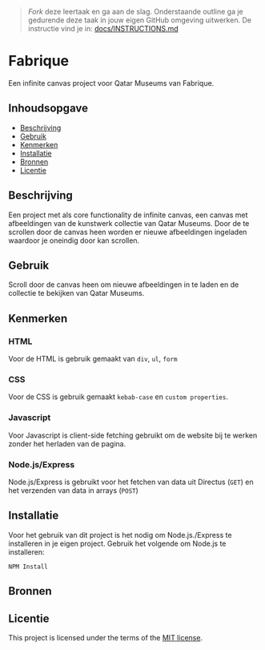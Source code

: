 > _Fork_ deze leertaak en ga aan de slag. Onderstaande outline ga je gedurende deze taak in jouw eigen GitHub omgeving uitwerken. De instructie vind je in: [docs/INSTRUCTIONS.md](docs/INSTRUCTIONS.md)

# Fabrique
<!-- Geef je project een titel en schrijf in één zin wat het is -->
Een infinite canvas project voor Qatar Museums van Fabrique.

## Inhoudsopgave

  * [Beschrijving](#beschrijving)
  * [Gebruik](#gebruik)
  * [Kenmerken](#kenmerken)
  * [Installatie](#installatie)
  * [Bronnen](#bronnen)
  * [Licentie](#licentie)

## Beschrijving
<!-- Bij Beschrijving staat kort beschreven wat voor project het is en wat je hebt gemaakt -->
<!-- Voeg een mooie poster visual toe 📸 -->
<!-- Voeg een link toe naar Github Pages 🌐-->
Een project met als core functionality de infinite canvas, een canvas met afbeeldingen van
de kunstwerk collectie van Qatar Museums.
Door de te scrollen door de canvas heen worden er nieuwe afbeeldingen ingeladen waardoor je
oneindig door kan scrollen.

## Gebruik
<!-- Bij Gebruik staat de user story, hoe het werkt en wat je er mee kan. -->
Scroll door de canvas heen om nieuwe afbeeldingen in te laden en de collectie te bekijken van Qatar Museums.

## Kenmerken
<!-- Bij Kenmerken staat welke technieken zijn gebruikt en hoe. Wat is de HTML structuur? Wat zijn de belangrijkste dingen in CSS? Wat is er met JS gedaan en hoe? Misschien heb je iets met NodeJS gedaan, of heb je een framwork of library gebruikt? -->
### HTML
Voor de HTML is gebruik gemaakt van ```div```, ```ul```, ```form```

### CSS
Voor de CSS is gebruik gemaakt ```kebab-case``` en ```custom properties```.

### Javascript
Voor Javascript is client-side fetching gebruikt om de website bij te werken zonder het herladen van de pagina.

### Node.js/Express
Node.js/Express is gebruikt voor het fetchen van data uit Directus (```GET```) en het verzenden van data in arrays (```POST```)

## Installatie
<!-- Bij Instalatie staat hoe een andere developer aan jouw repo kan werken -->
Voor het gebruik van dit project is het nodig om Node.js./Express te installeren in je eigen project.
Gebruik het volgende om Node.js te installeren:

```NPM Install```

## Bronnen

## Licentie

This project is licensed under the terms of the [MIT license](./LICENSE).
